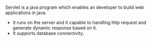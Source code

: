 Servlet is a java program which enables an developer to build web applications in java.
* It runs on the server and it capable to handling http request and generate dynamic response based on it.
* It supports database connectivity.
